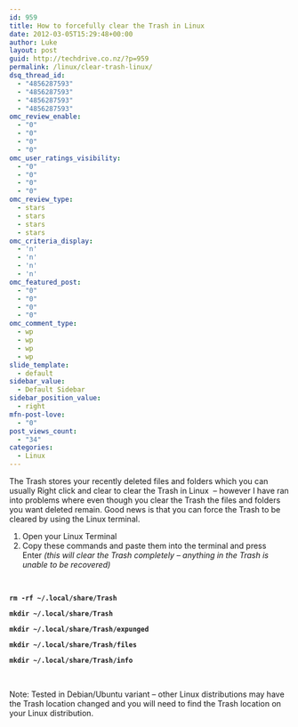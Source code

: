 ```yaml
---
id: 959
title: How to forcefully clear the Trash in Linux
date: 2012-03-05T15:29:48+00:00
author: Luke
layout: post
guid: http://techdrive.co.nz/?p=959
permalink: /linux/clear-trash-linux/
dsq_thread_id:
  - "4856287593"
  - "4856287593"
  - "4856287593"
  - "4856287593"
omc_review_enable:
  - "0"
  - "0"
  - "0"
  - "0"
omc_user_ratings_visibility:
  - "0"
  - "0"
  - "0"
  - "0"
omc_review_type:
  - stars
  - stars
  - stars
  - stars
omc_criteria_display:
  - 'n'
  - 'n'
  - 'n'
  - 'n'
omc_featured_post:
  - "0"
  - "0"
  - "0"
  - "0"
omc_comment_type:
  - wp
  - wp
  - wp
  - wp
slide_template:
  - default
sidebar_value:
  - Default Sidebar
sidebar_position_value:
  - right
mfn-post-love:
  - "0"
post_views_count:
  - "34"
categories:
  - Linux
---
```

<p class="Style1">
  The Trash stores your recently deleted files and folders which you can usually Right click and clear to clear the Trash in Linux  – however I have ran into problems where even though you clear the Trash the files and folders you want deleted remain. Good news is that you can force the Trash to be cleared by using the Linux terminal.
</p>

  1. Open your Linux Terminal
  2. Copy these commands and paste them into the terminal and press Enter _(this will clear the Trash completely – anything in the Trash is unable to be recovered)_

&nbsp;

**`rm -rf ~/.local/share/Trash`**

<p class="Style1">
  <b><code>mkdir ~/.local/share/Trash</code></b>
</p>

<p class="Style1">
  <b><code>mkdir ~/.local/share/Trash/expunged</code></b>
</p>

<p class="Style1">
  <b><code>mkdir ~/.local/share/Trash/files</code></b>
</p>

<p class="Style1">
  <b><code>mkdir ~/.local/share/Trash/info</code></b>
</p>

<p class="Style1">
  <b> </b>
</p>

<p class="Style1">
  Note: Tested in Debian/Ubuntu variant – other Linux distributions may have the Trash location changed and you will need to find the Trash location on your Linux distribution.
</p>